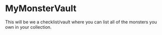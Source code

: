 # MyMonsterVault
This will be we a checklist/vault where you can list all of the monsters you own in your collection.
